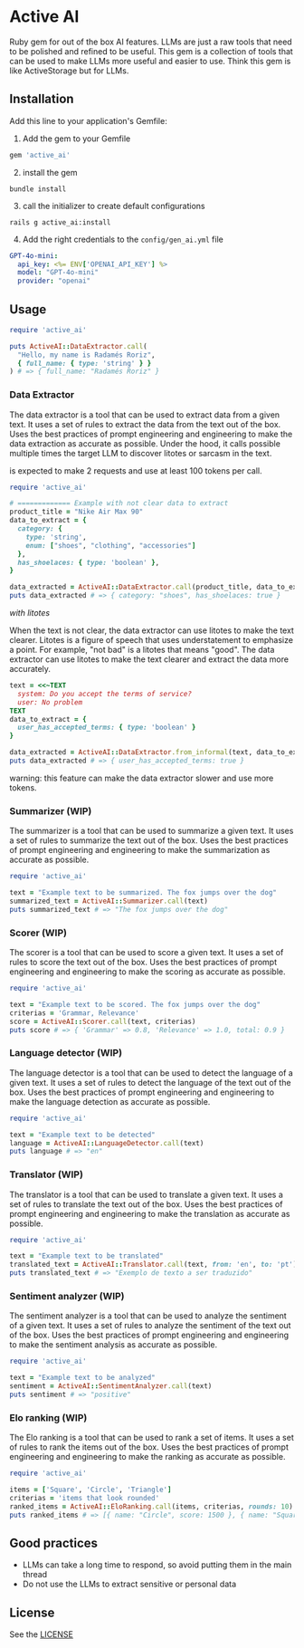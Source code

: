 # Active AI
Ruby gem for out of the box AI features. LLMs are just a raw tools that need to be polished and refined to be useful. This gem is a collection of tools that can be used to make LLMs more useful and easier to use.
Think this gem is like ActiveStorage but for LLMs.

## Installation
Add this line to your application's Gemfile:

1. Add the gem to your Gemfile
```ruby
gem 'active_ai'
```
2. install the gem
```shell
bundle install
```
3. call the initializer to create default configurations
```shell
rails g active_ai:install
```
4. Add the right credentials to the `config/gen_ai.yml` file
```yaml
GPT-4o-mini:
  api_key: <%= ENV['OPENAI_API_KEY'] %>
  model: "GPT-4o-mini"
  provider: "openai"
```

## Usage
```ruby
require 'active_ai'

puts ActiveAI::DataExtractor.call(
  "Hello, my name is Radamés Roriz",
  { full_name: { type: 'string' } }
) # => { full_name: "Radamés Roriz" }
```

### Data Extractor
The data extractor is a tool that can be used to extract data from a given text. It uses a set of rules to extract the data from the text out of the box. Uses the best practices of prompt engineering and engineering to make the data extraction as accurate as possible.
Under the hood, it calls possible multiple times the target LLM to discover litotes or sarcasm in the text. 

is expected to make 2 requests and use at least 100 tokens per call.

```ruby
require 'active_ai'

# ============= Example with not clear data to extract
product_title = "Nike Air Max 90"
data_to_extract = {
  category: {
    type: 'string',
    enum: ["shoes", "clothing", "accessories"]
  },
  has_shoelaces: { type: 'boolean' },
}

data_extracted = ActiveAI::DataExtractor.call(product_title, data_to_extract)
puts data_extracted # => { category: "shoes", has_shoelaces: true }
```

*with litotes*

When the text is not clear, the data extractor can use litotes to make the text clearer. Litotes is a figure of speech that uses understatement to emphasize a point. For example, "not bad" is a litotes that means "good". The data extractor can use litotes to make the text clearer and extract the data more accurately.

```ruby
text = <<~TEXT
  system: Do you accept the terms of service?
  user: No problem
TEXT
data_to_extract = {
  user_has_accepted_terms: { type: 'boolean' }
}

data_extracted = ActiveAI::DataExtractor.from_informal(text, data_to_extract)
puts data_extracted # => { user_has_accepted_terms: true }
```
warning: this feature can make the data extractor slower and use more tokens.

### Summarizer (WIP)
The summarizer is a tool that can be used to summarize a given text. It uses a set of rules to summarize the text out of the box. Uses the best practices of prompt engineering and engineering to make the summarization as accurate as possible.

```ruby
require 'active_ai'

text = "Example text to be summarized. The fox jumps over the dog"
summarized_text = ActiveAI::Summarizer.call(text)
puts summarized_text # => "The fox jumps over the dog"
```

### Scorer (WIP)
The scorer is a tool that can be used to score a given text. It uses a set of rules to score the text out of the box. Uses the best practices of prompt engineering and engineering to make the scoring as accurate as possible.

```ruby
require 'active_ai'

text = "Example text to be scored. The fox jumps over the dog"
criterias = 'Grammar, Relevance'
score = ActiveAI::Scorer.call(text, criterias)
puts score # => { 'Grammar' => 0.8, 'Relevance' => 1.0, total: 0.9 }
```

### Language detector (WIP)
The language detector is a tool that can be used to detect the language of a given text. It uses a set of rules to detect the language of the text out of the box. Uses the best practices of prompt engineering and engineering to make the language detection as accurate as possible.

```ruby
require 'active_ai'

text = "Example text to be detected"
language = ActiveAI::LanguageDetector.call(text)
puts language # => "en"
```

### Translator (WIP)
The translator is a tool that can be used to translate a given text. It uses a set of rules to translate the text out of the box. Uses the best practices of prompt engineering and engineering to make the translation as accurate as possible.

```ruby
require 'active_ai'

text = "Example text to be translated"
translated_text = ActiveAI::Translator.call(text, from: 'en', to: 'pt')
puts translated_text # => "Exemplo de texto a ser traduzido"
```

### Sentiment analyzer (WIP)
The sentiment analyzer is a tool that can be used to analyze the sentiment of a given text. It uses a set of rules to analyze the sentiment of the text out of the box. Uses the best practices of prompt engineering and engineering to make the sentiment analysis as accurate as possible.

```ruby
require 'active_ai'

text = "Example text to be analyzed"
sentiment = ActiveAI::SentimentAnalyzer.call(text)
puts sentiment # => "positive"
```

### Elo ranking (WIP)
The Elo ranking is a tool that can be used to rank a set of items. It uses a set of rules to rank the items out of the box. Uses the best practices of prompt engineering and engineering to make the ranking as accurate as possible.

```ruby
require 'active_ai'

items = ['Square', 'Circle', 'Triangle']
criterias = 'items that look rounded'
ranked_items = ActiveAI::EloRanking.call(items, criterias, rounds: 10)
puts ranked_items # => [{ name: "Circle", score: 1500 }, { name: "Square", score: 800 }, { name: "Triangle", score: 800 }]
```

## Good practices
- LLMs can take a long time to respond, so avoid putting them in the main thread
- Do not use the LLMs to extract sensitive or personal data

## License
See the [LICENSE](LICENSE)

